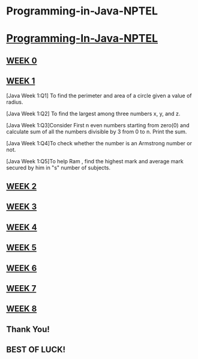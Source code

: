 # Programming-in-Java-NPTEL

# [Programming-In-Java-NPTEL](https://github.com/iamaslamkhan/NPTEL/tree/main/Programming-In-Java)

## [WEEK 0](https://github.com/iamaslamkhan/NPTEL/tree/main/Programming-In-Java/Week-0)

## [WEEK 1](https://github.com/iamaslamkhan/NPTEL/tree/main/Programming-In-Java/Week-1)

[Java Week 1:Q1] To find the perimeter and area of a circle given a value of radius.

  [Java Week 1:Q2] To find the largest among three numbers x, y, and z.

  [Java Week 1:Q3]Consider First n even numbers starting from zero(0) and calculate sum of  all the numbers divisible by 3 from 0 to n. Print the sum.
  
  [Java Week 1:Q4]To check whether the number is an Armstrong number or not.

  [Java Week 1:Q5]To help Ram , find the highest mark and average mark secured by him in "s" number of subjects.

## [WEEK 2](https://github.com/iamaslamkhan/NPTEL/tree/main/Programming-In-Java/Week-2)

## [WEEK 3](https://github.com/iamaslamkhan/NPTEL/tree/main/Programming-In-Java/Week-3)

## [WEEK 4](https://github.com/iamaslamkhan/NPTEL/tree/main/Programming-In-Java/Week-4)

## [WEEK 5](https://github.com/iamaslamkhan/NPTEL/tree/main/Programming-In-Java/Week-5)

## [WEEK 6](https://github.com/iamaslamkhan/NPTEL/tree/main/Programming-In-Java/Week-6)

## [WEEK 7](https://github.com/iamaslamkhan/NPTEL/tree/main/Programming-In-Java/Week-7)

## [WEEK 8](https://github.com/iamaslamkhan/NPTEL/tree/main/Programming-In-Java/Week-8)

## Thank You!

## BEST OF LUCK!
